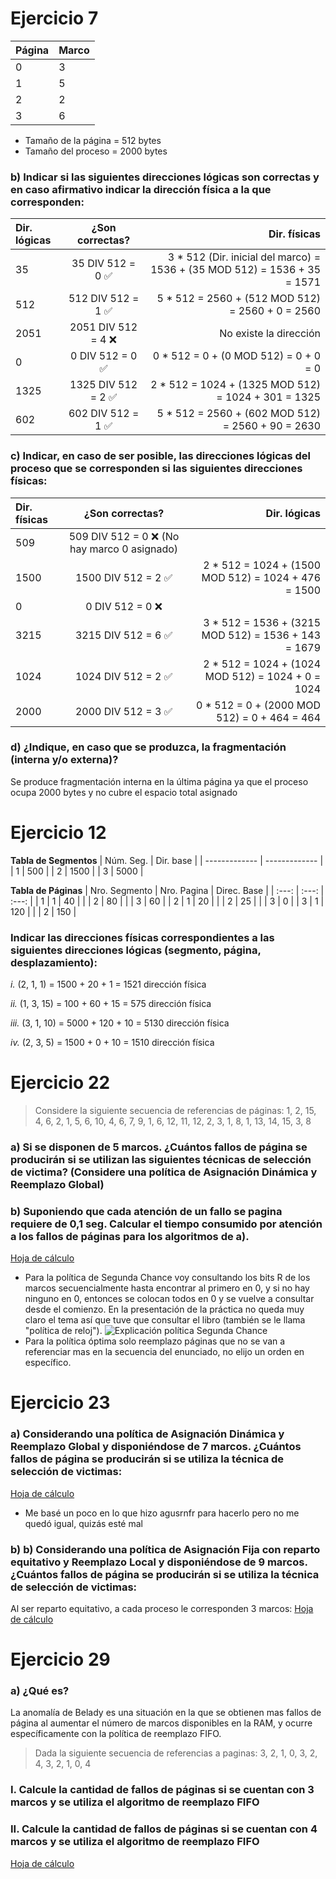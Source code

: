 # Ejercicio 7
| Página  | Marco |
| ------------- | ------------- |
| 0  | 3  |
| 1  | 5  |
| 2  | 2  |
| 3  | 6  |
- Tamaño de la página = 512 bytes
- Tamaño del proceso = 2000 bytes
### b) Indicar si las siguientes direcciones lógicas son correctas y en caso afirmativo indicar la dirección física a la que corresponden:
| Dir. lógicas | ¿Son correctas? | Dir. físicas |
| :---         |     :---:      |          ---: |
| 35 | 35 DIV 512 = 0 :white_check_mark: | 3 * 512 (Dir. inicial del marco) = 1536 + (35 MOD 512) = 1536 + 35 = 1571 |
| 512 | 512 DIV 512 = 1 :white_check_mark: | 5 * 512 = 2560 + (512 MOD 512) = 2560 + 0 = 2560 |
| 2051 | 2051 DIV 512 = 4 :x: | No existe la dirección |
| 0 | 0 DIV 512 = 0 :white_check_mark: | 0 * 512 = 0 + (0 MOD 512) = 0 + 0 = 0 |
| 1325 | 1325 DIV 512 = 2 :white_check_mark: | 2 * 512 = 1024 + (1325 MOD 512) = 1024 + 301 = 1325 |
| 602 | 602 DIV 512 = 1 :white_check_mark: | 5 * 512 = 2560 + (602 MOD 512) = 2560 + 90 = 2630 |
### c) Indicar, en caso de ser posible, las direcciones lógicas del proceso que se corresponden si las siguientes direcciones físicas:
| Dir. físicas | ¿Son correctas? | Dir. lógicas |
| :---         |     :---:      |          ---: |
| 509 | 509 DIV 512 = 0 :x: (No hay marco 0 asignado) | |
| 1500 | 1500 DIV 512 = 2 :white_check_mark: | 2 * 512 = 1024 + (1500 MOD 512) = 1024 + 476 = 1500 |
| 0 | 0 DIV 512 = 0 :x: | |
| 3215 | 3215 DIV 512 = 6 :white_check_mark: | 3 * 512 = 1536 + (3215 MOD 512) = 1536 + 143 = 1679 |
| 1024 | 1024 DIV 512 = 2 :white_check_mark: | 2 * 512 = 1024 + (1024 MOD 512) = 1024 + 0 = 1024 |
| 2000 | 2000 DIV 512 = 3 :white_check_mark: | 0 * 512 = 0 + (2000 MOD 512) = 0 + 464 = 464 |
### d) ¿Indique, en caso que se produzca, la fragmentación (interna y/o externa)?
Se produce fragmentación interna en la última página ya que el proceso ocupa 2000 bytes y no cubre el espacio total asignado

# Ejercicio 12
**Tabla de Segmentos**
| Núm. Seg. | Dir. base |
| ------------- | ------------- |
| 1  | 500 |
| 2  | 1500 |
| 3  | 5000 |

**Tabla de Páginas**
| Nro. Segmento | Nro. Pagina | Direc. Base |
| :---: | :---: | :---: |
| 1 | 1 | 40 |
|  | 2 | 80 |
| | 3 | 60 |
| 2 | 1 | 20 |
|  | 2 | 25 |
| | 3 | 0 |
| 3 | 1 | 120 |
|  | 2 | 150 |

### Indicar las direcciones físicas correspondientes a las siguientes direcciones lógicas (segmento, página, desplazamiento):
_i._ (2, 1, 1) = 1500 + 20 + 1 = 1521 dirección física

_ii._ (1, 3, 15) = 100 + 60 + 15 = 575 dirección física

_iii._ (3, 1, 10) = 5000 + 120 + 10 = 5130 dirección física

_iv._ (2, 3, 5) = 1500 + 0 + 10 = 1510 dirección física

# Ejercicio 22
> Considere la siguiente secuencia de referencias de páginas:
> 1, 2, 15, 4, 6, 2, 1, 5, 6, 10, 4, 6, 7, 9, 1, 6, 12, 11, 12, 2, 3, 1, 8, 1, 13, 14, 15, 3, 8
### a) Si se disponen de 5 marcos. ¿Cuántos fallos de página se producirán si se utilizan las siguientes técnicas de selección de victima? (Considere una política de Asignación Dinámica y Reemplazo Global) 
### b) Suponiendo que cada atención de un fallo se pagina requiere de 0,1 seg. Calcular el tiempo consumido por atención a los fallos de páginas para los algoritmos de a).
[Hoja de cálculo](https://docs.google.com/spreadsheets/d/1t6GM4KzfgfnYHzuUT8jnqyzMsfqQnDDgl5KjdX0Za3k/edit?usp=sharing)
- Para la política de Segunda Chance voy consultando los bits R de los marcos secuencialmente hasta encontrar al primero en 0, y si no hay ninguno en 0, entonces se colocan todos en 0 y se vuelve a consultar desde el comienzo. En la presentación de la práctica no queda muy claro el tema así que tuve que consultar el libro (también se le llama "política de reloj").
![Explicación política Segunda Chance](./explicacion_SegundaChance.png)
- Para la política óptima solo reemplazo páginas que no se van a referenciar mas en la secuencia del enunciado, no elijo un orden en específico.

# Ejercicio 23
### a) Considerando una política de Asignación Dinámica y Reemplazo Global y disponiéndose de 7 marcos. ¿Cuántos fallos de página se producirán si se utiliza la técnica de selección de victimas:
[Hoja de cálculo](https://docs.google.com/spreadsheets/d/1jyAGcAUN0EpElvmZC1--XCiQgSqdpCIK35bscIpPRnw/edit?usp=sharing)
- Me basé un poco en lo que hizo agusrnfr para hacerlo pero no me quedó igual, quizás esté mal
### b) b) Considerando una política de Asignación Fija con reparto equitativo y Reemplazo Local y disponiéndose de 9 marcos. ¿Cuántos fallos de página se producirán si se utiliza la técnica de selección de victimas:
Al ser reparto equitativo, a cada proceso le corresponden 3 marcos:
[Hoja de cálculo](https://docs.google.com/spreadsheets/d/14MEAWKUK2bZuCWv58_Or6p6HJegy5fWqpwvBKZvXDW0/edit?usp=sharing)

# Ejercicio 29
### a) ¿Qué es?
La anomalía de Belady es una situación en la que se obtienen mas fallos de página al aumentar el número de marcos disponibles en la RAM, y ocurre específicamente con la política de reemplazo FIFO.
> Dada la siguiente secuencia de referencias a paginas:
> 3, 2, 1, 0, 3, 2, 4, 3, 2, 1, 0, 4
### I. Calcule la cantidad de fallos de páginas si se cuentan con 3 marcos y se utiliza el algoritmo de reemplazo FIFO
### II. Calcule la cantidad de fallos de páginas si se cuentan con 4 marcos y se utiliza el algoritmo de reemplazo FIFO
[Hoja de cálculo](https://docs.google.com/spreadsheets/d/1A3t0kNh3H7WabS1i7ctRhpk2cF3Rgh-aLYgYSUDOhR0/edit?usp=sharing)
